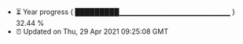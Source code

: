 - ⏳ Year progress { █████████▁▁▁▁▁▁▁▁▁▁▁▁▁▁▁▁▁▁▁▁▁ } 32.44 %
- ⏰ Updated on Thu, 29 Apr 2021 09:25:08 GMT


